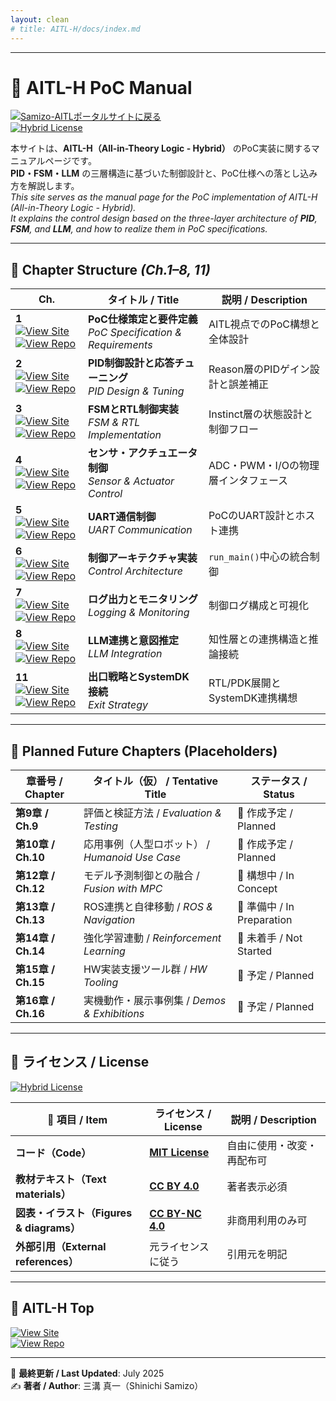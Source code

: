 ```yaml
---
layout: clean
# title: AITL-H/docs/index.md
---
```


---

# 📘 **AITL-H PoC Manual**

[![Samizo-AITLポータルサイトに戻る](https://img.shields.io/badge/Samizo--AITL%20ポータルサイトに戻る-brightgreen)](https://samizo-aitl.github.io/)  
[![Hybrid License](https://img.shields.io/badge/license-Hybrid-blueviolet)](#-ライセンス--license)

本サイトは、**AITL-H（All-in-Theory Logic - Hybrid）** のPoC実装に関するマニュアルページです。  
**PID・FSM・LLM** の三層構造に基づいた制御設計と、PoC仕様への落とし込み方を解説します。  
_This site serves as the manual page for the PoC implementation of AITL-H (All-in-Theory Logic - Hybrid).  
It explains the control design based on the three-layer architecture of **PID**, **FSM**, and **LLM**, and how to realize them in PoC specifications._

---

## 📂 **Chapter Structure** _(Ch.1–8, 11)_

| Ch. | タイトル / Title | 説明 / Description |
|-----|------------------|---------------------|
| **1**<br>[![View Site](https://img.shields.io/badge/View-Site-brightgreen?logo=github)](https://samizo-aitl.github.io/AITL-H/docs/chapter01_aitl_architecture.html) [![View Repo](https://img.shields.io/badge/View-Repo-blue?logo=github)](https://github.com/Samizo-AITL/AITL-H/blob/main/AITL-H/docs/chapter01_aitl_architecture.md) | **PoC仕様策定と要件定義**<br>_PoC Specification & Requirements_ | AITL視点でのPoC構想と全体設計 |
| **2**<br>[![View Site](https://img.shields.io/badge/View-Site-brightgreen?logo=github)](https://samizo-aitl.github.io/AITL-H/docs/chapter02_pid_design.html) [![View Repo](https://img.shields.io/badge/View-Repo-blue?logo=github)](https://github.com/Samizo-AITL/AITL-H/blob/main/AITL-H/docs/chapter02_pid_design.md) | **PID制御設計と応答チューニング**<br>_PID Design & Tuning_ | Reason層のPIDゲイン設計と誤差補正 |
| **3**<br>[![View Site](https://img.shields.io/badge/View-Site-brightgreen?logo=github)](https://samizo-aitl.github.io/AITL-H/docs/chapter03_fsm_design.html) [![View Repo](https://img.shields.io/badge/View-Repo-blue?logo=github)](https://github.com/Samizo-AITL/AITL-H/blob/main/AITL-H/docs/chapter03_fsm_design.md) | **FSMとRTL制御実装**<br>_FSM & RTL Implementation_ | Instinct層の状態設計と制御フロー |
| **4**<br>[![View Site](https://img.shields.io/badge/View-Site-brightgreen?logo=github)](https://samizo-aitl.github.io/AITL-H/docs/chapter04_sensor_interface.html) [![View Repo](https://img.shields.io/badge/View-Repo-blue?logo=github)](https://github.com/Samizo-AITL/AITL-H/blob/main/AITL-H/docs/chapter04_sensor_interface.md) | **センサ・アクチュエータ制御**<br>_Sensor & Actuator Control_ | ADC・PWM・I/Oの物理層インタフェース |
| **5**<br>[![View Site](https://img.shields.io/badge/View-Site-brightgreen?logo=github)](https://samizo-aitl.github.io/AITL-H/docs/chapter05_uart_control.html) [![View Repo](https://img.shields.io/badge/View-Repo-blue?logo=github)](https://github.com/Samizo-AITL/AITL-H/blob/main/AITL-H/docs/chapter05_uart_control.md) | **UART通信制御**<br>_UART Communication_ | PoCのUART設計とホスト連携 |
| **6**<br>[![View Site](https://img.shields.io/badge/View-Site-brightgreen?logo=github)](https://samizo-aitl.github.io/AITL-H/docs/chapter06_run_main_arch.html) [![View Repo](https://img.shields.io/badge/View-Repo-blue?logo=github)](https://github.com/Samizo-AITL/AITL-H/blob/main/AITL-H/docs/chapter06_run_main_arch.md) | **制御アーキテクチャ実装**<br>_Control Architecture_ | `run_main()`中心の統合制御 |
| **7**<br>[![View Site](https://img.shields.io/badge/View-Site-brightgreen?logo=github)](https://samizo-aitl.github.io/AITL-H/docs/chapter07_log_monitoring.html) [![View Repo](https://img.shields.io/badge/View-Repo-blue?logo=github)](https://github.com/Samizo-AITL/AITL-H/blob/main/AITL-H/docs/chapter07_log_monitoring.md) | **ログ出力とモニタリング**<br>_Logging & Monitoring_ | 制御ログ構成と可視化 |
| **8**<br>[![View Site](https://img.shields.io/badge/View-Site-brightgreen?logo=github)](https://samizo-aitl.github.io/AITL-H/docs/chapter08_llm_integration.html) [![View Repo](https://img.shields.io/badge/View-Repo-blue?logo=github)](https://github.com/Samizo-AITL/AITL-H/blob/main/AITL-H/docs/chapter08_llm_integration.md) | **LLM連携と意図推定**<br>_LLM Integration_ | 知性層との連携構造と推論接続 |
| **11**<br>[![View Site](https://img.shields.io/badge/View-Site-brightgreen?logo=github)](https://samizo-aitl.github.io/AITL-H/docs/chapter11_exit_strategy.html) [![View Repo](https://img.shields.io/badge/View-Repo-blue?logo=github)](https://github.com/Samizo-AITL/AITL-H/blob/main/AITL-H/docs/chapter11_exit_strategy.md) | **出口戦略とSystemDK接続**<br>_Exit Strategy_ | RTL/PDK展開とSystemDK連携構想 |

---

## 🧩 **Planned Future Chapters (Placeholders)**

| 章番号 / Chapter | タイトル（仮） / Tentative Title | ステータス / Status |
|------------------|----------------------------------|----------------------|
| **第9章 / Ch.9** | 評価と検証方法 / _Evaluation & Testing_ | 🔧 作成予定 / Planned |
| **第10章 / Ch.10** | 応用事例（人型ロボット） / _Humanoid Use Case_ | 🔧 作成予定 / Planned |
| **第12章 / Ch.12** | モデル予測制御との融合 / _Fusion with MPC_ | 🔧 構想中 / In Concept |
| **第13章 / Ch.13** | ROS連携と自律移動 / _ROS & Navigation_ | 🔧 準備中 / In Preparation |
| **第14章 / Ch.14** | 強化学習連動 / _Reinforcement Learning_ | 🔧 未着手 / Not Started |
| **第15章 / Ch.15** | HW実装支援ツール群 / _HW Tooling_ | 🔧 予定 / Planned |
| **第16章 / Ch.16** | 実機動作・展示事例集 / _Demos & Exhibitions_ | 🔧 予定 / Planned |

---

## 📄 **ライセンス / License**

[![Hybrid License](https://img.shields.io/badge/license-Hybrid-blueviolet)](#-ライセンス--license)

| **📌 項目 / Item** | **ライセンス / License** | **説明 / Description** |
|--------------------|--------------------------|------------------------|
| **コード（Code）** | **[MIT License](https://opensource.org/licenses/MIT)** | 自由に使用・改変・再配布可 |
| **教材テキスト（Text materials）** | **[CC BY 4.0](https://creativecommons.org/licenses/by/4.0/)** | 著者表示必須 |
| **図表・イラスト（Figures & diagrams）** | **[CC BY-NC 4.0](https://creativecommons.org/licenses/by-nc/4.0/)** | 非商用利用のみ可 |
| **外部引用（External references）** | 元ライセンスに従う | 引用元を明記 |

---

## 🔗 **AITL-H Top**

[![View Site](https://img.shields.io/badge/View-Site-brightgreen?logo=github)](https://samizo-aitl.github.io/AITL-H/)  
[![View Repo](https://img.shields.io/badge/View-Repo-blue?logo=github)](https://github.com/Samizo-AITL/AITL-H)

---

📅 **最終更新 / Last Updated**: July 2025  
✍️ **著者 / Author**: 三溝 真一（Shinichi Samizo）
